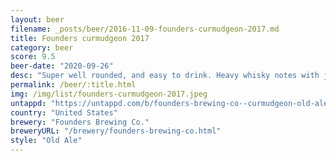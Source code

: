 ```yaml
---
layout: beer
filename: _posts/beer/2016-11-09-founders-curmudgeon-2017.md
title: Founders curmudgeon 2017
category: beer
score: 9.5
beer-date: "2020-09-26"
desc: "Super well rounded, and easy to drink. Heavy whisky notes with just the right amount of sweetness. Going to be hard to beat"
permalink: /beer/:title.html
img: /img/list/founders-curmudgeon-2017.jpeg
untappd: "https://untappd.com/b/founders-brewing-co--curmudgeon-old-ale--2017-/1965784"
country: "United States"
brewery: "Founders Brewing Co."
breweryURL: "/brewery/founders-brewing-co.html"
style: "Old Ale"
---
```

